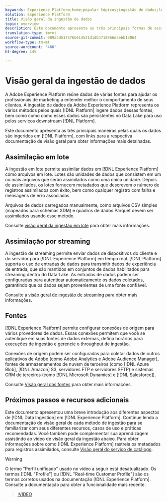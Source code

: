 ```yaml
---
keywords: Experience Platform;home;popular tópicos;ingestão de dados;localização de dados;Localização de dados;Gestão de dados;gestão de dados;linhagem;linhagem;lote;lote;dados ingeridos
solution: Experience Platform
title: Visão geral da ingestão de dados
topic: overview
description: Este documento apresenta as três principais formas de assimilação dos dados na Plataforma, com links para a respectiva documentação de visão geral para obter informações mais detalhadas.
translation-type: tm+mt
source-git-commit: 089a4d517476b614521d1db4718966e3ebb13064
workflow-type: tm+mt
source-wordcount: '460'
ht-degree: 14%

---
```



# Visão geral da ingestão de dados

A Adobe Experience Platform reúne dados de várias fontes para ajudar os profissionais de marketing a entender melhor o comportamento de seus clientes. A ingestão de dados da Adobe Experience Platform representa os vários métodos pelos quais [!DNL Platform] ingere dados dessas fontes, bem como como como esses dados são persistentes no Data Lake para uso pelos serviços downstream [!DNL Platform].

Este documento apresenta as três principais maneiras pelas quais os dados são ingeridos em [!DNL Platform], com links para a respectiva documentação de visão geral para obter informações mais detalhadas.

## Assimilação em lote

A ingestão em lote permite assimilar dados em [!DNL Experience Platform] como arquivos em lote. Lotes são unidades de dados que consistem em um ou mais arquivos que serão assimilados como uma única unidade. Depois de assimilados, os lotes fornecem metadados que descrevem o número de registros assimilados com êxito, bem como qualquer registro com falha e mensagens de erro associadas.

Arquivos de dados carregados manualmente, como arquivos CSV simples (mapeados para schemas XDM) e quadros de dados Parquet devem ser assimilados usando esse método.

Consulte [visão geral da ingestão em lote](./batch-ingestion/overview.md) para obter mais informações.

## Assimilação por streaming

A ingestão de streaming permite enviar dados de dispositivos do cliente e do servidor para [!DNL Experience Platform] em tempo real. [!DNL Platform] suporta o uso de entradas de dados para transmitir dados de experiência de entrada, que são mantidos em conjuntos de dados habilitados para streaming dentro do Data Lake. As entradas de dados podem ser configuradas para autenticar automaticamente os dados coletados, garantindo que os dados sejam provenientes de uma fonte confiável.

Consulte a [visão geral de ingestão de streaming](./streaming-ingestion/overview.md) para obter mais informações.

## Fontes

[!DNL Experience Platform] permite configurar conexões de origem para vários provedores de dados. Essas conexões permitem que você se autentique em suas fontes de dados externas, defina horários para execuções de ingestão e gerencie o throughput de ingestão.

Conexões de origem podem ser configuradas para coletar dados de outros aplicativos de Adobe (como Adobe Analytics e Adobe Audience Manager), fontes de armazenamentos de nuvem de terceiros (como [!DNL Azure Blob], [!DNL Amazon] S3, servidores FTP e servidores SFTP) e sistemas CRM de terceiros (como [!DNL Microsoft Dynamics] e [!DNL Salesforce]).

Consulte [Visão geral das fontes](../sources/home.md) para obter mais informações.

## Próximos passos e recursos adicionais

Este documento apresentou uma breve introdução aos diferentes aspectos de [!DNL Data Ingestion] em [!DNL Experience Platform]. Continue lendo a documentação de visão geral de cada método de ingestão para se familiarizar com seus diferentes recursos, casos de uso e práticas recomendadas. Você também pode complementar sua aprendizagem assistindo ao vídeo de visão geral da ingestão abaixo. Para obter informações sobre como [!DNL Experience Platform] rastreia os metadados para registros assimilados, consulte [Visão geral do serviço de catálogo](../catalog/home.md).

>[!WARNING]
>
>O termo &quot;Perfil unificado&quot; usado no vídeo a seguir está desatualizado. Os termos [!DNL "Profile"] ou [!DNL "Real-time Customer Profile"] são os termos corretos usados na documentação [!DNL Experience Platform]. Consulte a documentação para obter a funcionalidade mais recente.

>[!VIDEO](https://video.tv.adobe.com/v/27106?quality=12&learn=on)